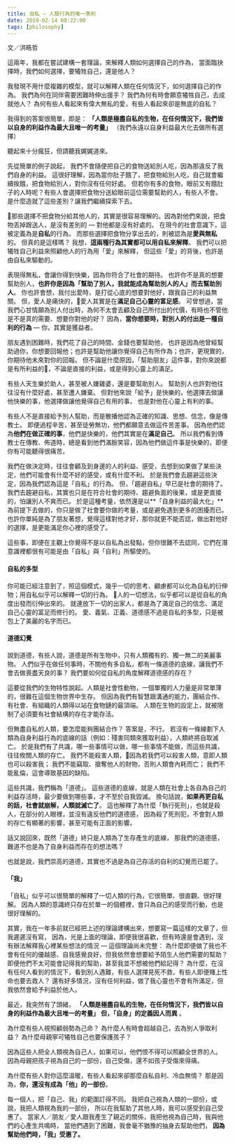 ```yaml
---
title: 自私 — 人類行為的唯一準則
date: 2019-02-14 00:22:00
tags: [philosophy]
---
```


文／洪晧哲

這兩年，我都在嘗試建構一套理論，來解釋人類如何選擇自己的作為，
當面臨抉擇時，我們如何選擇，要犧牲自己，還是他人？

我發現不用什麼複雜的模型，就可以解釋人類在任何情況下，如何選擇自己的作為。
我們為何在同伴需要困難時伸出援手？
我們為何有時會願意犧牲自己，去成就他人？
為何有些人看起來有偉大無私的愛，有些人看起來卻是無底的自私？

我得到的答案很簡單，即是：
**「人類是極盡自私的生物，在任何情況下，我們皆以自身的利益作為最大且唯一的考量」**
（我們永遠以自身利益最大化去做所有選擇）

聽起來十分瘋狂，但請聽我娓娓道來。

先從簡單的例子說起，
我們不會隨便把自己的食物送給別人吃，因為那違反了我們自身的利益。
這很好理解，因為當你肚子餓了，把食物給別人吃，自己就會繼續挨餓，把食物給別人，對你沒有任何好處。
但若你有多的食物，眼前又有餓肚子的人時呢？有些人會選擇把食物分送給眼前這位需要幫助的人，有些人不會。
是什麼造就了這些差別？讓我們繼續探索下去。

那些選擇不把食物分給其他人的，其實是很容易理解的。因為對他們來說，把食物丟掉跟送人，是沒有差別的 — 對他都是沒有好處的。
在現今的社會意識下，這被定義為是**自私**的行為。
而那些選擇把食物分享出去的，則被認為是**愛與無私**的。
但真的是這樣嗎？
我想，**這兩種行為其實都可以用自私來解釋**。
我們可以把犧牲自己利益來照顧他人的行為用「愛」來解釋，
但這些「愛」的背後，也許是由自私來驅動的。

表現得無私，會讓你得到快樂，因為你符合了社會的期待。
也許你不是真的想要幫助別人，**也許你是因為「幫助了別人，我就能成為幫助別人的人」而去幫助別人**。
你也許會想，我付出愛時，是打從心底的想要對他好，跟我自己的利益無關。
但，愛人是痛快的，愛人其實是在**滿足自己心靈的富足感**。
可曾想過，當我們心甘情願為別人付出時，為何不太會去顧及自己所付出的代價，有時也不管他是不是真的需要、想要你對他的好？
因為，**當你想要時，對別人的付出是一種自利的行為** — 你，其實是獲益者。

朋友遇到困難時，我們花了自己的時間、金錢也要幫助他，
也許是因為他曾經幫助過你，你想要回報他；也許是幫助他讓你覺得自己有所作為；也許，更現實的，你期待他未來對你的回報。
但不論是什麼原因，「幫助朋友」這件事，對你來說都是有所利益的，不論是直接的利益，或是得到心靈上的滿足。

有些人天生樂於助人，甚至被人嫌雞婆，還是要幫助別人。
幫助別人也許對他往往沒有什麼好處，甚至遭人嫌棄。
但對他來說「給予」是快樂的，他選擇去做讓他快樂的事，他選擇做讓他覺得自己有用的事，
也是對他在心靈上有利的事。

有些人不是直接給予別人幫助，而是散播他認為正確的知識、思想、信念，像是傳教士。
即便過程辛苦，甚至徒勞無功，他們都願意去做這件苦差事。
因為他們認為**他們在做正確的事**，他們是快樂的，他們其實是在**滿足自己**。
所以我們看到傳教士在傳教、佈道時，總是看到他們滿臉笑容，因為他們做這件事是快樂的，即便你有可能聽得很痛苦。

我們在做決定時，往往會顧及到身邊的人的利益、感受，去想到如果做了某些決定，他們可能會有什麼不好的感受，或有什麼不利。
於是我們會去趨避這些決定，因為我們認為這是「自私」的行為。
但，「趨避自私」早已是社會的期待了。
我們去趨避自私，其實也只是在符合社會的期待、趨避負面的後果，或是更直接的，怕讓別人不爽而已。
於是這種考量，依然還是以**「自身利益的最大化」**為前提下去做的，你只是做了社會要你做的考量，或是避免遇到更多的困擾而已。
也許你單純是為了朋友著想，覺得這樣對他才好，那你就更不能否認，做出對他好的選擇，是更能滿足你心裡的感受了。

這些事，即便在主觀上你覺得不是以自私為出發點，但你很難不去認同，它們在潛意識裡都很有可能是由「自私」與「自利」所驅使的。

#### 自私的多型

你可能已經注意到了，照這個模式，幾乎一切的思考、顧慮都可以化為自私的衍伸物；用自私似乎可以解釋一切的行為。
人的一切想法，似乎都可以是從自私的角度出發而衍伸出來的。
就連放下一切的出家人，都是為了滿足自己的信念、滿足自己心靈的富足而修行的。
愛、義氣、正義、道德感不過是自私的多型，只是被包上了美麗的名字而已。

#### 道德幻覺

說到道德，有些人說，道德是所有生物中，只有人類獨有的、獨一無二的美麗事物。
人們似乎在做任何事時，不關他有多自私，都有一條道德的底線，讓我們不會去做喪盡天良的事？
我們要如何從自私的角度解釋道德感的存在？

這要從我們的生物特性說起。人類是社會性動物，一個單獨的人力量是非常單薄的，很難在這個生物世界中生存。
但因為我們有智慧跟溝通的能力，團結合作、有社會、有組織的人類得以站在食物鏈的最頂端。
人類在生物的設定上，就被限制了必須要有社會結構的存在才能存活。

但無盡自私的人類，要怎麼能夠團結合作？
答案是，不行。
若沒有一條線劃下人類為自身利益行為的底線的話（例如：殘害同類來獲取利益），人類終將自取滅亡。
於是我們有了共識，哪一些事情可以做，哪一些事情不能做，而這些共識，往往攸關人類的存亡。
我們不能殺害人類，因為若我們可以殺害人類，意即人類也可以殺害我；
我們不能竊取、搶奪他人的財物，否則人類會內耗而亡；
我們不能亂倫，這會導致基因的缺陷。

這些共識，我們稱為「道德」。
這些道德的底線，就是人類在社會上各自為自己的利益存活時，最少要做到哪些事，才不至於自我毀滅。
換句話說，**如果再更自私的話，社會就崩解，人類就滅亡了**。
這也解釋了為什麼「執行死刑」，也就是殺人，在部分的人眼裡，並沒有違反他們的道德感，
因為殺了死刑犯，不會對人類的存亡有顯著的影響，甚至可能有正面的影響。

話又說回來，既然「道德」終只是人類為了生存產生的底線，
那我們的道德感，難道不也是為了自身利益而存在的想法嗎？

也就是說，我們崇高的道德，其實也不過是為自己存活的自利的幻覺而已罷了。

#### 「我」

「自私」似乎可以很簡單的解釋了一切人類的行為，它很簡單、很直觀、很好理解。
因為人類的意識終只存在於單一的個體裡，會只為自己的感受而行動，也是很好理解的。

其實，我在一年多前就已經把上述的理論建構出來，想要寫一篇這樣的文章了，但我遲遲沒有寫，
因為，光是上面的理論，即便我很喜歡，但有時還是會遇到，沒有辦法解釋我心裡某些想法的情況 — 這個理論尚未完整：
為什麼即便做了我也不會有任何的優越感、自我感覺良好，但我依然會想要給予陌生人他們需要的幫助？
即便他們不太可能會記得我的幫助，甚至我並不想被他們給記得？
為什麼，在沒有任何人看到的情況下，看到別人遇難，有些人選擇見死不救，有些人即便賭上性命也要去救人？
還有好多情況，沒有任何利益，做了我心靈也不會有所滿足，但我依然會給予利益於他人。

最近，我突然有了頭緒，
**「人類是極盡自私的生物，在任何情況下，我們皆以自身的利益作為最大且唯一的考量」**
**但，「自身」的定義因人而異** 。

為什麼有些人視照顧弱勢為己命？
為什麼人有時會超越自己，去為別人爭取利益？
為什麼母親寧可犧牲自己也要保護孩子？

因為這些人把全人類視為自己人，如果可以，他們恨不得可以照顧全世界的人。
因為母親把孩子視為自己的一部份，自己受傷，還不如孩子受傷來得痛。

為什麼有些人對你這麼溫暖，有些人看起來卻那麼自私自利、冷血無情？
那是因為，**你，還沒有成為「他」的一部份**。

每一個人，把「自己、我」的範圍訂得不同。
我把自己視為人類的一部份，或說，我把人類視為我的一部份，
所以在我幫助了其他人時，我可以感受到自己受惠了。
當家人／朋友／愛人跟我產生了親近的關係，我把他視為自己時，我與他們的心產生共鳴時，
當他們遇到了困難，我會毫不猶豫的抽身去幫助他們，
**因為幫助他們時，「我」受惠了。**